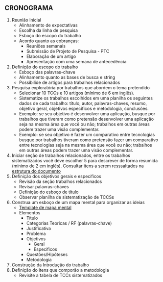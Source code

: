 ## CRONOGRAMA

1. Reunião Inicial
    * Alinhamento de expectativas
    * Escolha da linha de pesquisa
    * Esboço do escopo do trabalho
    * Acordo quanto as cobranças:
        * Reuniões semanais
        * Submissão de Projeto de Pesquisa - PTC
        * Elaboração de um artigo
        * Apresentação com uma semana de antecedência
1. Definição do escopo do trabalho
    * Esboço das palavras-chave
    * Alinhamento quanto as bases de busca e string
    * Possibilide de artigos para trabalhos relacionados
1. Pesquisa exploratória por trabalhos que abordem o tema pretendido
    - Selecionar 10 TCCs e 10 artigos (mínimo de 6 em inglês).    
    - Sistematize os trabalhos escolhidos em uma planilha os seguintes dados de cada trabalho: título, autor, palavras-chaves, resumo, objetivo geral, objetivos específicos e metodologia, conclusões.
    - Exemplo: se seu objetivo é desenvolver uma aplicação, busque por trabalhos que tiveram como pretensão desenvolver uma aplicação seja na mesma área que você ou não; trabalhos em outras áreas podem trazer uma visão complementar.
    - Exemplo: se seu objetivo é fazer um comparativo entre tecnologias busque por trabalhos tiveram como pretensão fazer um comparativo entre tecnologias seja na mesma área que você ou não; trabalhos em outras áreas podem trazer uma visão complementar.
1. Iniciar seção de trabalhos relacionados, entre os trabalhos sistematizados você deve escolher 5 para descrever de forma resumida (mínimo de 2 em inglês). Consultar itens a serem resssaltados na [estrutura do documento](https://github.com/kennedyaraujo/ifc/blob/main/tcc/estrutura-tcc.md#trabalhos-relacionados)
1. Definição dos objetivos gerais e específicos
    * Revisão da seção trabalhos relacionados
    * Revisar palavras-chaves
    * Definição do esboço de título
    - Observar planilha de sistematização de TCCSs
1. Construa um esboço de um mapa mental para organizar as ideias
    - [Template de mapa mental](https://coggle.it/diagram/YL6YqsP8u6lLOris/t/tcc/bafa5f7de47205b02473cec532dd55462df4f39954e229f69d9ff9d4b027322f)
    * Elementos
        * Título
        * Categorias Teoricas / RF (palavras-chave)
        * Justificativa
        * Problema
        * Objetivos
            - Geral
            - Específicos       
        * Questões/Hipóteses
        * Metodologia
1. Construção da Introdução do trabalho
1. Definição do itens que comporão a metodologia
    - Revisite a tabela de TCCs sistematizados
